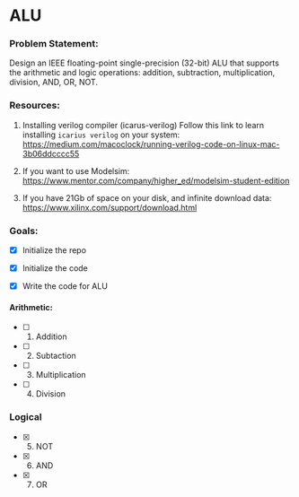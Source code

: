 # ALU

### Problem Statement:

Design an IEEE floating-point single-precision (32-bit) ALU that supports the arithmetic and logic operations: addition, subtraction, multiplication, division, AND, OR, NOT.


### Resources:

1. Installing verilog compiler (icarus-verilog)
    Follow this link to learn installing `icarius verilog` on your system: https://medium.com/macoclock/running-verilog-code-on-linux-mac-3b06ddcccc55
2. If you want to use Modelsim: https://www.mentor.com/company/higher_ed/modelsim-student-edition

3. If you have 21Gb of space on your disk, and infinite download data: https://www.xilinx.com/support/download.html



### Goals:
- [x] Initialize the repo

- [x] Initialize the code

- [x] Write the code for ALU

#### Arithmetic:

- [ ] 1. Addition

- [ ] 2. Subtaction

- [ ] 3. Multiplication

- [ ] 4. Division

### Logical

- [x] 5. NOT

- [x] 6. AND

- [x] 7. OR






